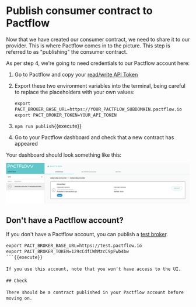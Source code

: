 # Publish consumer contract to Pactflow

Now that we have created our consumer contract, we need to share it to our provider. This is where Pactflow comes in to the picture. This step is referred to as "publishing" the consumer contract.

As per step 4, we're going to need credentials to our Pactflow account here:

1. Go to Pactflow and copy your [read/write API Token](https://docs.pactflow.io/#configuring-your-api-token)
1. Export these two environment variables into the terminal, being careful to replace the placeholders with your own values:

   ```
   export PACT_BROKER_BASE_URL=https://YOUR_PACTFLOW_SUBDOMAIN.pactflow.io
   export PACT_BROKER_TOKEN=YOUR_API_TOKEN
   ```

1. `npm run publish`{{execute}}
1. Go to your Pactflow dashboard and check that a new contract has appeared

Your dashboard should look something like this:

![pactflow-dashboard-unverified](./assets/pactflow-dashboard-unverified.png)

## Don't have a Pactflow account?

If you don't have a Pactflow account, you can publish a [test broker](https://test.pactflow.io).

```
export PACT_BROKER_BASE_URL=https://test.pactflow.io
export PACT_BROKER_TOKEN=129cCdfCWhMzcC9pFwb4bw
```{{execute}}

If you use this account, note that you won't have access to the UI.

## Check

There should be a contract published in your Pactflow account before moving on.